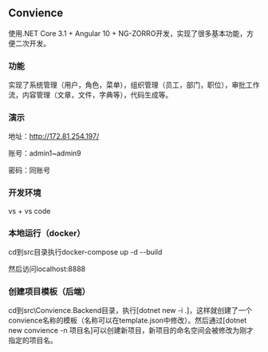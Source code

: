 ## Convience

使用.NET Core 3.1 + Angular 10 + NG-ZORRO开发，实现了很多基本功能，方便二次开发。

### 功能

实现了系统管理（用户，角色，菜单），组织管理（员工，部门，职位），审批工作流，内容管理（文章，文件，字典等），代码生成等。

### 演示

地址：http://172.81.254.197/

账号：admin1~admin9

密码：同账号

### 开发环境

vs + vs code

### 本地运行（docker）

cd到src目录执行docker-compose up -d --build

然后访问localhost:8888

### 创建项目模板（后端）

cd到src\Convience.Backend目录，执行[dotnet new -i .]，这样就创建了一个convience名称的模板（名称可以在template.json中修改）。然后通过[dotnet new convience -n 项目名]可以创建新项目，新项目的命名空间会被修改为刚才指定的项目名。

